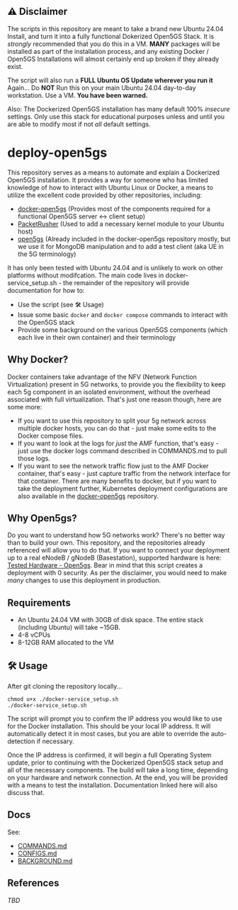 ## ⚠️ Disclaimer  
The scripts in this repository are meant to take a brand new Ubuntu 24.04 Install, and turn it into a fully functional Dokerized Open5GS Stack. It is *strongly* recommended that you do this in a VM. **MANY** packages will be installed as part of the installation process, and any existing Docker / Open5GS Installations will almost certainly end up broken if they already exist. 

The script will also run a **FULL Ubuntu OS Update wherever you run it** Again...
Do **NOT** Run this on your main Ubuntu 24.04 day-to-day workstation. Use a VM. **You have been warned.**

Also: The Dockerized Open5GS installation has many default 100% *insecure* settings. Only use this stack for educational purposes unless and until you are able to modify most if not *all* default settings. 

# deploy-open5gs
This repository serves as a means to automate and explain a Dockerized Open5GS installation. It provides a way for someone who has limited knowledge of how to interact with Ubuntu Linux or Docker, a means to utilize the excellent code provided by other repositories, including:
* [docker-open5gs](https://github.com/Borjis131/docker-open5gs.git) (Provides most of the components required for a functional Open5GS server <-> client setup)
* [PacketRusher](https://github.com/HewlettPackard/PacketRusher) (Used to add a necessary kernel module to your Ubuntu host)
* [open5gs](https://github.com/open5gs/open5gs) (Already included in the docker-open5gs repository mostly, but we use it for MongoDB manipulation and to add a test client (aka UE in the 5G terminology)

It has only been tested with Ubuntu 24.04 and is unlikely to work on other platforms without modifcation. The main code lives in docker-service_setup.sh - the remainder of the repository will provide documentation for how to:
* Use the script (see 🛠️ Usage)
* Issue some basic ```docker``` and ```docker compose``` commands to interact with the Open5GS stack
* Provide some background on the various Open5GS components (which each live in their own container) and their terminology

## Why Docker?
Docker containers take advantage of the NFV (Network Function Virtualization) present in 5G networks, to provide you the flexibility to keep each 5g component in an isolated environment, without the overhead associated with full virtualization. That's just one reason though, here are some more:
* If you want to use this repository to split your 5g network across multiple docker hosts, you can do that - just make some edits to the Docker compose files.
* If you want to look at the logs for _just_ the AMF function, that's easy - just use the docker logs command described in COMMANDS.md to pull those logs.
* If you want to see the network traffic flow just to the AMF Docker container, that's easy - just capture traffic from the network interface for that container.
There are many benefits to docker, but if you want to take the deployment further, Kubernetes deployment configurations are also available in the [docker-open5gs](https://github.com/Borjis131/docker-open5gs.git) repository.  

## Why Open5gs?
Do you want to understand how 5G networks work? There's no better way than to build your own. This repository, and the repositories already referenced will allow you to do that. If you want to connect your deployment up to a real eNodeB / gNodeB (Basestation), supported hardware is here: [Tested Hardware - Open5gs](https://open5gs.org/open5gs/docs/hardware/01-genodebs/). Bear in mind that this script creates a deployment with 0 security. As per the disclaimer, you would need to make _many_ changes to use this deployment in production.

## Requirements
* An Ubuntu 24.04 VM with 30GB of disk space. The entire stack (including Ubuntu) will take ~15GB. 
* 4-8 vCPUs
* 8-12GB RAM allocated to the VM

## 🛠️ Usage
After git cloning the repository locally...
```
chmod u+x ./docker-service_setup.sh
./docker-service_setup.sh
```
The script will prompt you to confirm the IP address you would like to use for the Docker installation. This should be your local IP address. It will automatically detect it in most cases, but you are able to override the auto-detection if necessary. 

Once the IP address is confirmed, it will begin a full Operating System update, prior to continuing with the Dockerized Open5GS stack setup and all of the necessary components. The build will take a long time, depending on your hardware and network connection. At the end, you will be provided with a means to test the installation. Documentation linked here will also discuss that. 

## Docs
See: 
* [COMMANDS.md](./COMMANDS.md)
* [CONFIGS.md](./CONFIGS.md)
* [BACKGROUND.md](./BACKGROUND.md)

## References
*TBD*
